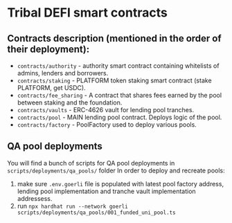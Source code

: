 # Tribal DEFI smart contracts

## Contracts description (mentioned in the order of their deployment):
- `contracts/authority` - authority smart contract containing whitelists of admins, lenders and borrowers.
- `contracts/staking` - PLATFORM token staking smart contract (stake PLATFORM, get USDC).
- `contracts/fee_sharing` - A contract that shares fees earned by the pool between staking and the foundation.
- `contracts/vaults` - ERC-4626 vault for lending pool tranches.
- `contracts/pool` - MAIN lending pool contract. Deploys logic of the pool.
- `contracts/factory` - PoolFactory used to deploy various pools.

## QA pool deployments

You will find a bunch of scripts for QA pool deployments in `scripts/deployments/qa_pools/` folder
In order to deploy and recreate pools:

1. make sure `.env.goerli` file is populated with latest pool factory address, lending pool implementation and tranche vault implementation addressess.
2. run `npx hardhat run --network goerli scripts/deployments/qa_pools/001_funded_uni_pool.ts`
